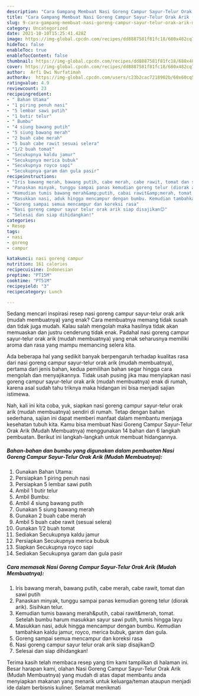 ```yaml
---
description: "Cara Gampang Membuat Nasi Goreng Campur Sayur-Telur Orak Arik (Mudah Membuatnya) Anti Gagal"
title: "Cara Gampang Membuat Nasi Goreng Campur Sayur-Telur Orak Arik (Mudah Membuatnya) Anti Gagal"
slug: 9-cara-gampang-membuat-nasi-goreng-campur-sayur-telur-orak-arik-mudah-membuatnya-anti-gagal
category: Uncategorized
date: 2021-10-10T15:25:41.428Z
image: https://img-global.cpcdn.com/recipes/dd8887581f81fc18/680x482cq70/nasi-goreng-campur-sayur-telur-orak-arik-mudah-membuatnya-foto-resep-utama.jpg
hideToc: false
enableToc: true
enableTocContent: false
thumbnail: https://img-global.cpcdn.com/recipes/dd8887581f81fc18/680x482cq70/nasi-goreng-campur-sayur-telur-orak-arik-mudah-membuatnya-foto-resep-utama.jpg
cover: https://img-global.cpcdn.com/recipes/dd8887581f81fc18/680x482cq70/nasi-goreng-campur-sayur-telur-orak-arik-mudah-membuatnya-foto-resep-utama.jpg
author:  Arfi Dwi Nurfatimah
authorAv:  https://img-global.cpcdn.com/users/c23b2cac7218902b/60x60cq50/avatar.jpg
ratingvalue: 4.9
reviewcount: 23
recipeingredient:
- " Bahan Utama"
- "1 piring penuh nasi"
- "5 lembar sawi putih"
- "1 butir telur"
- " Bumbu"
- "4 siung bawang putih"
- "5 siung bawang merah"
- "2 buah cabe merah"
- "5 buah cabe rawit sesuai selera"
- "1/2 buah tomat"
- "Secukupnya kaldu jamur"
- "Secukupnya merica bubuk"
- "Secukupnya royco sapi"
- "Secukupnya garam dan gula pasir"
recipeinstructions:
- "Iris bawang merah, bawang putih, cabe merah, cabe rawit, tomat dan sawi putih"
- "Panaskan minyak, tunggu sampai panas kemudian goreng telur (diorak arik). Sisihkan telur."
- "Kemudian tumis bawang merah&amp;putih, cabai rawit&amp;merah, tomat. Setelah bumbu harum masukkan sayur sawi putih, tumis hingga layu"
- "Masukkan nasi, aduk hingga mencampur dengan bumbu. Kemudian tambahkan kaldu jamur, royco, merica bubuk, garam dan gula."
- "Goreng sampai semua mencampur dan koreksi rasa"
- "Nasi goreng campur sayur telur orak arik siap disajikan😊"
- "Selesai dan siap dihidangkan!"
categories:
- Resep
tags:
- nasi
- goreng
- campur

katakunci: nasi goreng campur 
nutrition: 161 calories
recipecuisine: Indonesian
preptime: "PT15M"
cooktime: "PT51M"
recipeyield: "3"
recipecategory: Lunch

---
```



Sedang mencari inspirasi resep nasi goreng campur sayur-telur orak arik (mudah membuatnya) yang enak? Cara membuatnya memang tidak susah dan tidak juga mudah. Kalau salah mengolah maka hasilnya tidak akan memuaskan dan justru cenderung tidak enak. Padahal nasi goreng campur sayur-telur orak arik (mudah membuatnya) yang enak seharusnya memiliki aroma dan rasa yang mampu memancing selera kita.




Ada beberapa hal yang sedikit banyak berpengaruh terhadap kualitas rasa dari nasi goreng campur sayur-telur orak arik (mudah membuatnya), pertama dari jenis bahan, kedua pemilihan bahan segar hingga cara mengolah dan menyajikannya. Tidak usah pusing jika mau menyiapkan nasi goreng campur sayur-telur orak arik (mudah membuatnya) enak di rumah, karena asal sudah tahu triknya maka hidangan ini bisa menjadi sajian istimewa.


Nah, kali ini kita coba, yuk, siapkan nasi goreng campur sayur-telur orak arik (mudah membuatnya) sendiri di rumah. Tetap dengan bahan sederhana, sajian ini dapat memberi manfaat dalam membantu menjaga kesehatan tubuh kita. Kamu bisa membuat Nasi Goreng Campur Sayur-Telur Orak Arik (Mudah Membuatnya) menggunakan 14 bahan dan 6 langkah pembuatan. Berikut ini langkah-langkah untuk membuat hidangannya.

<!--inarticleads1-->

##### Bahan-bahan dan bumbu yang digunakan dalam pembuatan Nasi Goreng Campur Sayur-Telur Orak Arik (Mudah Membuatnya):

1. Gunakan  Bahan Utama:
1. Persiapkan 1 piring penuh nasi
1. Persiapkan 5 lembar sawi putih
1. Ambil 1 butir telur
1. Ambil  Bumbu:
1. Ambil 4 siung bawang putih
1. Gunakan 5 siung bawang merah
1. Gunakan 2 buah cabe merah
1. Ambil 5 buah cabe rawit (sesuai selera)
1. Gunakan 1/2 buah tomat
1. Sediakan Secukupnya kaldu jamur
1. Persiapkan Secukupnya merica bubuk
1. Siapkan Secukupnya royco sapi
1. Sediakan Secukupnya garam dan gula pasir




<!--inarticleads2-->

##### Cara memasak Nasi Goreng Campur Sayur-Telur Orak Arik (Mudah Membuatnya):

1. Iris bawang merah, bawang putih, cabe merah, cabe rawit, tomat dan sawi putih
1. Panaskan minyak, tunggu sampai panas kemudian goreng telur (diorak arik). Sisihkan telur.
1. Kemudian tumis bawang merah&amp;putih, cabai rawit&amp;merah, tomat. Setelah bumbu harum masukkan sayur sawi putih, tumis hingga layu
1. Masukkan nasi, aduk hingga mencampur dengan bumbu. Kemudian tambahkan kaldu jamur, royco, merica bubuk, garam dan gula.
1. Goreng sampai semua mencampur dan koreksi rasa
1. Nasi goreng campur sayur telur orak arik siap disajikan😊
1. Selesai dan siap dihidangkan!



Terima kasih telah membaca resep yang tim kami tampilkan di halaman ini. Besar harapan kami, olahan Nasi Goreng Campur Sayur-Telur Orak Arik (Mudah Membuatnya) yang mudah di atas dapat membantu anda menyiapkan makanan yang menarik untuk keluarga/teman ataupun menjadi ide dalam berbisnis kuliner. Selamat menikmati
